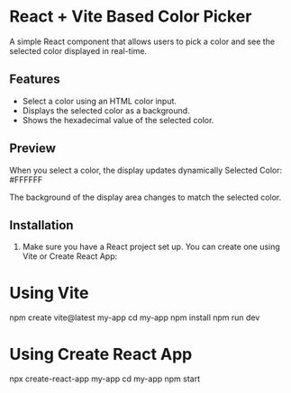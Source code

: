 # React + Vite Based Color Picker

A simple React component that allows users to pick a color and see the selected color displayed in real-time.

## Features

- Select a color using an HTML color input.
- Displays the selected color as a background.
- Shows the hexadecimal value of the selected color.

## Preview

When you select a color, the display updates dynamically Selected Color: #FFFFFF

The background of the display area changes to match the selected color.

## Installation

1. Make sure you have a React project set up. You can create one using Vite or Create React App:


# Using Vite
npm create vite@latest my-app
cd my-app
npm install
npm run dev

# Using Create React App
npx create-react-app my-app
cd my-app
npm start
